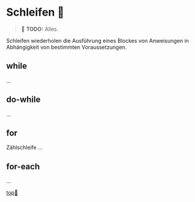 # Schleifen :ribbon:

> :construction: **TODO:** Alles.

Schleifen wiederholen die Ausführung eines Blockes von Anweisungen in Abhängigkeit von bestimmten Voraussetzungen.


## while

...


## do-while

...


## for

Zählschleife ...


## for-each

...


<!-- Dieser Link sollte am Ende der Datei stehen! -->
<a class="top-link" href="#" title="Zum Anfang scrollen!">top:balloon:</a>